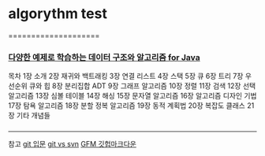 # algorythm test
====================

### [다양한 예제로 학습하는 데이터 구조와 알고리즘 for Java](http://book.naver.com/bookdb/book_detail.nhn?bid=7430950)

목차
1장 소개
2장 재귀와 백트래킹
3장 연결 리스트
4장 스택
5장 큐
6장 트리
7장 우선순위 큐와 힙
8장 분리집합 ADT
9장 그래프 알고리즘
10장 정렬
11장 검색
12장 선택 알고리즘
13장 심볼 테이블
14장 해싱
15장 문자열 알고리즘
16장 알고리즘 디자인 기법
17장 탐욕 알고리즘
18장 분할 정복 알고리즘
19장 동적 계획법
20장 복잡도 클래스
21장 기타 개념들

###

--------------------
참고
[git 입문](https://backlogtool.com/git-guide/kr/)
[git vs svn](http://www.slideshare.net/einsub/svn-git-17386752)
[GFM 깃헙마크다운](https://teragoon.wordpress.com/2012/04/04/github%EC%97%90%EC%84%9C-readmemd-%EC%9E%91%EC%84%B1%ED%95%98%EA%B8%B0markdown-%EB%AC%B8%EB%B2%95/)
